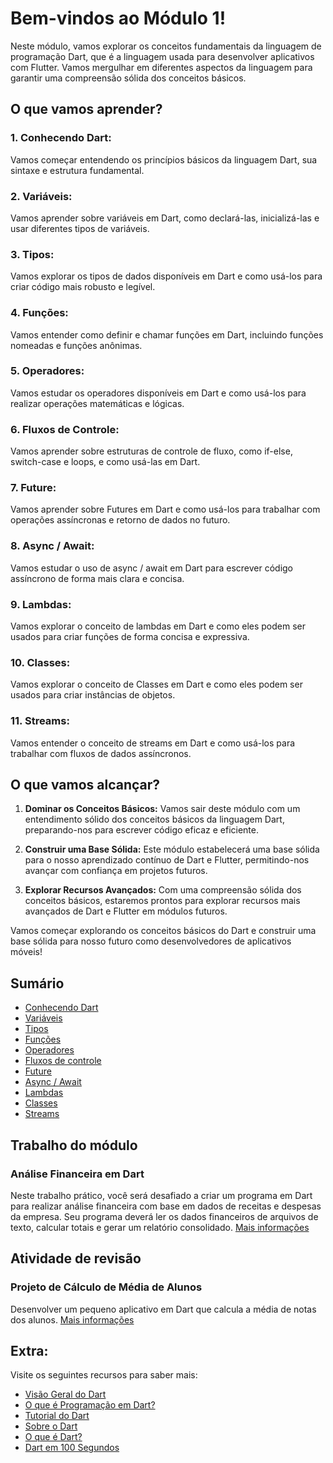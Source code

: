 # Bem-vindos ao Módulo 1!

Neste módulo, vamos explorar os conceitos fundamentais da linguagem de programação Dart, que é a linguagem usada para desenvolver aplicativos com Flutter. Vamos mergulhar em diferentes aspectos da linguagem para garantir uma compreensão sólida dos conceitos básicos.

## O que vamos aprender?

### 1. **Conhecendo Dart:**
   Vamos começar entendendo os princípios básicos da linguagem Dart, sua sintaxe e estrutura fundamental.

### 2. **Variáveis:**
   Vamos aprender sobre variáveis em Dart, como declará-las, inicializá-las e usar diferentes tipos de variáveis.

### 3. **Tipos:**
   Vamos explorar os tipos de dados disponíveis em Dart e como usá-los para criar código mais robusto e legível.

### 4. **Funções:**
   Vamos entender como definir e chamar funções em Dart, incluindo funções nomeadas e funções anônimas.

### 5. **Operadores:**
   Vamos estudar os operadores disponíveis em Dart e como usá-los para realizar operações matemáticas e lógicas.

### 6. **Fluxos de Controle:**
   Vamos aprender sobre estruturas de controle de fluxo, como if-else, switch-case e loops, e como usá-las em Dart.

### 7. **Future:**
   Vamos aprender sobre Futures em Dart e como usá-los para trabalhar com operações assíncronas e retorno de dados no futuro.

### 8. **Async / Await:**
   Vamos estudar o uso de async / await em Dart para escrever código assíncrono de forma mais clara e concisa.

### 9. **Lambdas:**
   Vamos explorar o conceito de lambdas em Dart e como eles podem ser usados para criar funções de forma concisa e expressiva.

### 10. **Classes:**
   Vamos explorar o conceito de Classes em Dart e como eles podem ser usados para criar instâncias de objetos.

### 11. **Streams:**
   Vamos entender o conceito de streams em Dart e como usá-los para trabalhar com fluxos de dados assíncronos.

## O que vamos alcançar?

1. **Dominar os Conceitos Básicos:** Vamos sair deste módulo com um entendimento sólido dos conceitos básicos da linguagem Dart, preparando-nos para escrever código eficaz e eficiente.

1. **Construir uma Base Sólida:** Este módulo estabelecerá uma base sólida para o nosso aprendizado contínuo de Dart e Flutter, permitindo-nos avançar com confiança em projetos futuros.

2. **Explorar Recursos Avançados:** Com uma compreensão sólida dos conceitos básicos, estaremos prontos para explorar recursos mais avançados de Dart e Flutter em módulos futuros.

Vamos começar explorando os conceitos básicos do Dart e construir uma base sólida para nosso futuro como desenvolvedores de aplicativos móveis!

## Sumário
- [Conhecendo Dart](dart/README.md)
- [Variáveis](variaveis/README.md)
- [Tipos](tipos/README.md)
- [Funções](funcoes/README.md)
- [Operadores](operadores/README.md)
- [Fluxos de controle](fluxos-de-controle/README.md)
- [Future](future/README.md)
- [Async / Await](async-await/README.md)
- [Lambdas](labdas/README.md)
- [Classes](classes/README.md)
- [Streams](streams/README.md)

## Trabalho do módulo
### Análise Financeira em Dart
Neste trabalho prático, você será desafiado a criar um programa em Dart para realizar análise financeira com base em dados de receitas e despesas da empresa. Seu programa deverá ler os dados financeiros de arquivos de texto, calcular totais e gerar um relatório consolidado.
[Mais informações](trabalho/README.md)

## Atividade de revisão
### Projeto de Cálculo de Média de Alunos
Desenvolver um pequeno aplicativo em Dart que calcula a média de notas dos alunos.
[Mais informações](revisao/README.md)


## Extra:
Visite os seguintes recursos para saber mais:

- [Visão Geral do Dart](https://dart.dev/overview)
- [O que é Programação em Dart?](https://www.javatpoint.com/flutter-dart-programming)
- [Tutorial do Dart](https://www.geeksforgeeks.org/dart-tutorial/)
- [Sobre o Dart](https://flutterbyexample.com/lesson/about-dart)
- [O que é Dart?](https://www.youtube.com/watch?v=sOSd6G1qXoY)
- [Dart em 100 Segundos](https://www.youtube.com/watch?v=NrO0CJCbYLA)

